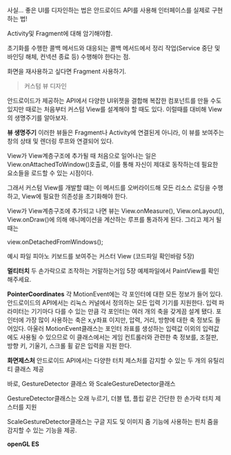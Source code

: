
사실... 좋은 UI를 디자인하는 법은 안드로이드 API를 사용해 인터페이스를 실제로 구현하는 법!

Activity및 Fragment에 대해 암기해야함.

초기화를 수행한 콜백 메서드와 대응되는 콜백 메서드에서 정리 작업(Service 중단 및 바인딩 해체, 컨넥션 종료 등) 수행해야 한다는 점.

화면을 재사용하고 싶다면 Fragment 사용하기.


> 커스텀 뷰 디자인

안드로이드가 제공하는 API에서 다양한 UI위젯을 결합해 복잡한 컴포넌트를 만들 수도 있지만 때로는 처음부터 커스텀 View를 설계해야 할 때도 있다. 이럴때를 대비해 View의 생명주기를 알아보자.

 **뷰 생명주기**
 이러한 뷰들은 Fragment나 Activity에 연결된게 아니라, 이 뷰를 보여주는 창의 상태 및 렌더링 루프와 연결되어 있다.

 View가 View계층구조에 추가될 때 처음으로 일어나는 일은 View.onAttachedToWindow()호출로, 이를 통해 자신이 제대로 동작하는데 필요한 요소들을 로드할 수 있는 시점이다.

 그래서 커스텀 View를 개발할 떄는 이 메서드를 오버라이드해 모든 리소스 로딩을 수행하고, View에 필요한 의존성을 초기화해야 한다.

  View가 View계층구조에 추가되고 나면 뷰는
  View.onMeasure(), View.onLayout(), View.onDraw()에 의해 애니메이션을 계산하는 루프를 통과하게 된다. 그리고 제거 될때는

  view.onDetachedFromWindows();

  예시 파일 피아노 키보드를 보여주는 커스터 View
  (코드파일 확인바람 5장)


  **멀티터치**
  두 손가락으로 조작하는 거말하는거임
  5장 예제파일에서 PaintView를 확인해주세요.

  **PointerCoordinates**
  각 MotionEvent에는 각 포인터에 대한 모든 정보가 들어 있다.
  안드로이드의 API에서는 리눅스 커널에서 정의하는 모든 입력 기기를 지원한다. 입력 파라미터는 기기마다 다를 수 있는 만큼 각 포인터는 여러 개의 축을 갖게끔 설계 됐다. 포인터에 가장 많이 사용하는 축은 x,y좌표 이지만, 압력, 거리, 방향에 대한 축 정보도 들어있다. 아울러 MotionEvent클래스는 포인터 좌표를 생성하는 입력값 이외의 입력값에도 사용될 수 있으므로 이 클래스에서는 게임 컨트롤러와 관련한 축 정보를, 조절판, 방향 키, 기울기, 스크롤 휠 같은 입력을 지원 한다.

  **화면제스처**
  안드로이드 API에서는 다양한 터치 제스처를 감지할 수 있는 두 개의 유틸리티 클래스 제공

  바로, GestureDetector 클래스 와 ScaleGestureDetector클래스

  GestureDetector클래스는 오래 누르기, 더블 탭, 플립 같은 간단한 한 손가락 터치 제스터를 지원

  ScaleGestureDetector클래스는 구글 지도 및 이미지 줌 기능에 사용하는 핀치 줌을 감지할 수 있는 기능을 제공.

  **openGL ES**

  
